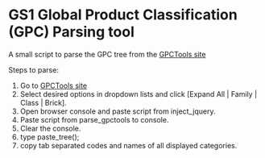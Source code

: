 GS1 Global Product Classification (GPC) Parsing tool
=============

A small script to parse the GPC tree from the [GPCTools site](http://gpctools.agena3000.fr/GS1/BROWSER/Arbo.aspx)

Steps to parse:

1. Go to [GPCTools site](http://gpctools.agena3000.fr/GS1/BROWSER/Arbo.aspx)
2. Select desired options in dropdown lists and click [Expand All | Family | Class | Brick].
2. Open browser console and paste script from inject_jquery.
3. Paste script from parse_gpctools to console.
4. Clear the console.
5. type paste_tree();
6. copy tab separated codes and names of all displayed categories.
